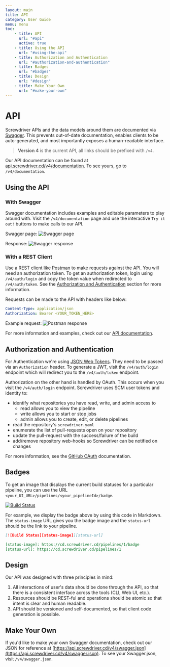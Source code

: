 ```yaml
---
layout: main
title: API
category: User Guide
menu: menu
toc: 
    - title: API
      url: "#api"
      active: true
    - title: Using the API
      url: "#using-the-api"
    - title: Authorization and Authentication
      url: "#authorization-and-authentication"
    - title: Badges
      url: "#badges"
    - title: Design
      url: "#design"
    - title: Make Your Own
      url: "#make-your-own"
---
```

# API

Screwdriver APIs and the data models around them are documented via [Swagger]. This prevents out-of-date documentation, enables clients to be auto-generated, and most importantly exposes a human-readable interface.

> **Version 4** is the current API, all links should be prefixed with `/v4`.

Our API documentation can be found at [api.screwdriver.cd/v4/documentation](https://api.screwdriver.cd/v4/documentation). To see yours, go to `/v4/documentation`.

## Using the API
### With Swagger
Swagger documentation includes examples and editable parameters to play around with. Visit the `/v4/documentation` page and use the interactive `Try it out!` buttons to make calls to our API.

Swagger page:
![Swagger page](./assets/swagger-page.png)

Response:
![Swagger response](./assets/swagger-response.png)

### With a REST Client
Use a REST client like [Postman] to make requests against the API. You will need an authorization token. To get an authorization token, login using `/v4/auth/login` and copy the token value when redirected to `/v4/auth/token`. See the [Authorization and Authentication](#authorization-and-authentication) section for more information.

Requests can be made to the API with headers like below:
```yaml
Content-Type: application/json
Authorization: Bearer <YOUR_TOKEN_HERE>
```

Example request:
![Postman response](./assets/postman.png)

For more information and examples, check out our [API documentation](https://api.screwdriver.cd/v4/documentation).

## Authorization and Authentication

For Authentication we're using [JSON Web Tokens]. They need to be passed via
an `Authorization` header. To generate a JWT, visit the `/v4/auth/login` endpoint which will redirect you to the `/v4/auth/token` endpoint.

Authorization on the other hand is handled by OAuth. This occurs when
you visit the `/v4/auth/login` endpoint. Screwdriver uses SCM user tokens
and identity to:

 - identify what repositories you have read, write, and admin access to
     - read allows you to view the pipeline
     - write allows you to start or stop jobs
     - admin allows you to create, edit, or delete pipelines
 - read the repository's `screwdriver.yaml`
 - enumerate the list of pull-requests open on your repository
 - update the pull-request with the success/failure of the build
 - add/remove repository web-hooks so Screwdriver can be notified on changes

For more information, see the [GitHub OAuth] documentation.

## Badges

To get an image that displays the current build statuses for a particular pipeline, you can use the URL `<your_UI_URL>/pipelines/<your_pipelineId>/badge`.

[![Build Status][status-image]][status-url]

[status-image]: https://cd.screwdriver.cd/pipelines/1/badge
[status-url]: https://cd.screwdriver.cd/pipelines/1

For example, we display the badge above by using this code in Markdown. The `status-image` URL gives you the badge image and the `status-url` should be the link to your pipeline.

```markdown
[![Build Status][status-image]][status-url]

[status-image]: https://cd.screwdriver.cd/pipelines/1/badge
[status-url]: https://cd.screwdriver.cd/pipelines/1
```

## Design

Our API was designed with three principles in mind:

1. All interactions of user's data should be done through the API, so that
there is a consistent interface across the tools (CLI, Web UI, etc.).
1. Resources should be REST-ful and operations should be atomic so that intent
is clear and human readable.
1. API should be versioned and self-documented, so that client code generation
is possible.

## Make Your Own
If you'd like to make your own Swagger documentation, check out our JSON for reference at  [https://api.screwdriver.cd/v4/swagger.json](https://api.screwdriver.cd/v4/swagger.json). To see your Swagger.json, visit `/v4/swagger.json`.

[JSON Web Tokens]: http://jwt.io
[GitHub OAuth]: https://developer.github.com/v3/oauth/
[Postman]: https://www.getpostman.com/
[Swagger]: http://swagger.io/
